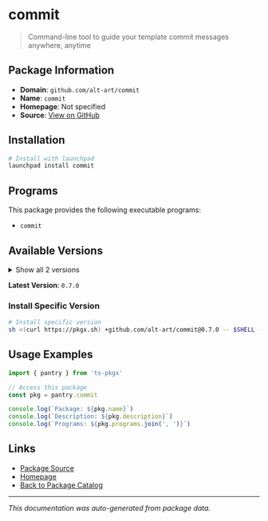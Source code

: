 # commit

> Command-line tool to guide your template commit messages anywhere, anytime

## Package Information

- **Domain**: `github.com/alt-art/commit`
- **Name**: `commit`
- **Homepage**: Not specified
- **Source**: [View on GitHub](https://github.com/pkgxdev/pantry/tree/main/projects/github.com/alt-art/commit/package.yml)

## Installation

```bash
# Install with launchpad
launchpad install commit
```

## Programs

This package provides the following executable programs:

- `commit`

## Available Versions

<details>
<summary>Show all 2 versions</summary>

- `0.7.0`, `0.6.0`

</details>

**Latest Version**: `0.7.0`

### Install Specific Version

```bash
# Install specific version
sh <(curl https://pkgx.sh) +github.com/alt-art/commit@0.7.0 -- $SHELL -i
```

## Usage Examples

```typescript
import { pantry } from 'ts-pkgx'

// Access this package
const pkg = pantry.commit

console.log(`Package: ${pkg.name}`)
console.log(`Description: ${pkg.description}`)
console.log(`Programs: ${pkg.programs.join(', ')}`)
```

## Links

- [Package Source](https://github.com/pkgxdev/pantry/tree/main/projects/github.com/alt-art/commit/package.yml)
- [Homepage](#)
- [Back to Package Catalog](../package-catalog.md)

---

*This documentation was auto-generated from package data.*
